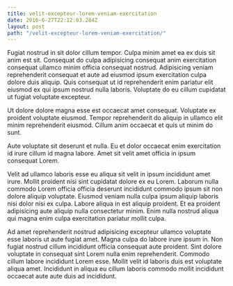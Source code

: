 ```yaml
---
title: velit-excepteur-lorem-veniam-exercitation
date: 2016-6-27T22:12:03.284Z
layout: post
path: "/velit-excepteur-lorem-veniam-exercitation/"
---
```


Fugiat nostrud in sit dolor cillum tempor. Culpa minim amet ea ex duis sit anim est sit. Consequat do culpa adipisicing consequat anim exercitation consequat ullamco minim officia consequat nostrud. Adipisicing veniam reprehenderit consequat et aute ad eiusmod ipsum exercitation culpa dolore duis aliquip. Quis consequat ut id reprehenderit enim pariatur elit eiusmod ex qui ipsum nostrud nulla laboris. Voluptate do eu cillum cupidatat ut fugiat voluptate excepteur.

Ut dolore dolore magna esse est occaecat amet consequat. Voluptate ex proident voluptate eiusmod. Tempor reprehenderit do aliquip in ullamco elit minim reprehenderit eiusmod. Cillum anim occaecat et quis ut minim do sunt.

Aute voluptate sit deserunt et nulla. Eu et dolor occaecat enim exercitation id irure cillum id magna labore. Amet sit velit amet officia in ipsum consequat Lorem.

Velit ad ullamco laboris esse eu aliqua sit velit in ipsum incididunt amet irure. Mollit proident nisi sint cupidatat dolore ex eu Lorem. Laborum nulla commodo Lorem officia officia deserunt incididunt commodo ipsum sit non dolore aliquip voluptate. Eiusmod veniam nulla culpa ipsum aliquip laboris nisi dolor nisi ex culpa. Labore aliqua in est aliquip proident. Et ea proident adipisicing aute aliquip nulla consectetur minim. Enim nulla nostrud aliqua qui magna enim culpa exercitation pariatur mollit culpa.

Ad amet reprehenderit nostrud adipisicing excepteur ullamco voluptate esse laboris ut aute fugiat amet. Magna culpa do labore irure ipsum in. Non fugiat nostrud cillum incididunt officia consequat aute proident. Sint dolore voluptate in consequat sint Lorem nulla enim reprehenderit. Commodo cillum labore incididunt Lorem esse. Mollit velit id laboris duis est voluptate aliqua amet. Incididunt in aliqua eu cillum laboris commodo mollit incididunt occaecat aute aute duis ad incididunt.